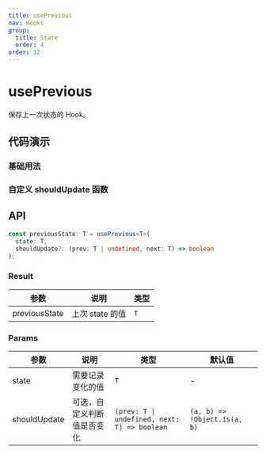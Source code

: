 ```yaml
---
title: usePrevious
nav: Hooks
group:
  title: State
  order: 4
order: 12
---
```


# usePrevious

保存上一次状态的 Hook。

## 代码演示

### 基础用法

<code src="./demo/demo1.tsx"></code>

### 自定义 shouldUpdate 函数

<code src="./demo/demo2.tsx"></code>

## API

```typescript
const previousState: T = usePrevious<T>(
  state: T,
  shouldUpdate?: (prev: T | undefined, next: T) => boolean
);
```

### Result

| 参数          | 说明            | 类型 |
| ------------- | --------------- | ---- |
| previousState | 上次 state 的值 | `T`  |

### Params

| 参数         | 说明                       | 类型                                         | 默认值                       |
| ------------ | -------------------------- | -------------------------------------------- | ---------------------------- |
| state        | 需要记录变化的值           | `T`                                          | -                            |
| shouldUpdate | 可选，自定义判断值是否变化 | `(prev: T \| undefined, next: T) => boolean` | `(a, b) => !Object.is(a, b)` |
